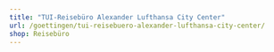 ```yaml
---
title: "TUI-Reisebüro Alexander Lufthansa City Center"
url: /goettingen/tui-reisebuero-alexander-lufthansa-city-center/
shop: Reisebüro
---
```

